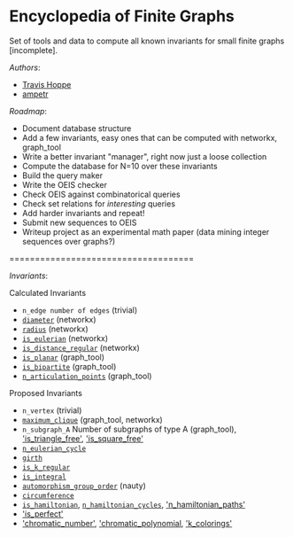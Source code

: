 Encyclopedia of Finite Graphs
=============================

Set of tools and data to compute all known invariants for small finite graphs [incomplete].


*Authors*:

+ [Travis Hoppe](https://github.com/thoppe)
+ [ampetr](https://github.com/ampetr) 

*Roadmap*:

+ Document database structure
+ Add a few invariants, easy ones that can be computed with networkx, graph_tool
+ Write a better invariant "manager", right now just a loose collection
+ Compute the database for N=10 over these invariants
+ Build the query maker
+ Write the OEIS checker
+ Check OEIS against combinatorical queries
+ Check set relations for _interesting_ queries
+ Add harder invariants and repeat!
+ Submit new sequences to OEIS
+ Writeup project as an experimental math paper (data mining integer sequences over graphs?)

====================================

*Invariants*:

Calculated Invariants

+ `n_edge number of edges` (trivial)
+ [`diameter`](http://mathworld.wolfram.com/GraphDiameter.html) (networkx)
+ [`radius`](http://mathworld.wolfram.com/GraphRadius.html) (networkx)
+ [`is_eulerian`](http://mathworld.wolfram.com/EulerianGraph.html) (networkx)
+ [`is_distance_regular`](http://mathworld.wolfram.com/Distance-RegularGraph.html) (networkx)
+ [`is_planar`](http://mathworld.wolfram.com/PlanarGraph.html) (graph_tool)
+ [`is_bipartite`](http://mathworld.wolfram.com/BipartiteGraph.html) (graph_tool)
+ [`n_articulation_points`](http://mathworld.wolfram.com/ArticulationVertex.html) (graph_tool)

Proposed Invariants

+ `n_vertex` (trivial)
+ [`maximum_clique`](http://mathworld.wolfram.com/MaximalClique.html) (graph_tool, networkx)
+ `n_subgraph_A` Number of subgraphs of type A (graph_tool), ['is_triangle_free'](http://mathworld.wolfram.com/Triangle-FreeGraph.html), ['is_square_free'](http://mathworld.wolfram.com/Square-FreeGraph.html)
+ [`n_eulerian_cycle`](http://mathworld.wolfram.com/EulerianCycle.html)
+ [`girth`](http://mathworld.wolfram.com/Girth.html)
+ [`is_k_regular`](http://mathworld.wolfram.com/RegularGraph.html)
+ [`is_integral`](http://mathworld.wolfram.com/IntegralGraph.html)
+ [`automorphism_group_order`](http://mathworld.wolfram.com/GraphAutomorphism.html) (nauty)
+ [`circumference`](http://mathworld.wolfram.com/GraphCircumference.html)
+ [`is_hamiltonian`](http://mathworld.wolfram.com/HamiltonianGraph.html), [`n_hamiltonian_cycles`](http://mathworld.wolfram.com/HamiltonianCycle.html), ['n_hamiltonian_paths'](http://mathworld.wolfram.com/HamiltonianPath.html)
+ ['is_perfect'](http://mathworld.wolfram.com/PerfectGraph.html)
+ ['chromatic_number'](http://mathworld.wolfram.com/ChromaticNumber.html), ['chromatic_polynomial](http://mathworld.wolfram.com/ChromaticPolynomial.html), ['k_colorings'](http://mathworld.wolfram.com/k-Coloring.html)


